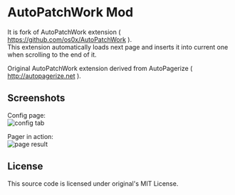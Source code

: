 AutoPatchWork Mod
==========

It is fork of AutoPatchWork extension ( https://github.com/os0x/AutoPatchWork ).  
This extension automatically loads next page and inserts it into current one
when scrolling to the end of it. 

Original AutoPatchWork extension derived from AutoPagerize ( http://autopagerize.net ).

Screenshots
-------

Config page:  
![config tab](https://dithersky.files.wordpress.com/2014/08/preferences.png)

Pager in action:  
![page result](https://dithersky.files.wordpress.com/2014/08/demo_separator.png)

License
-------

This source code is licensed under original's MIT License.
